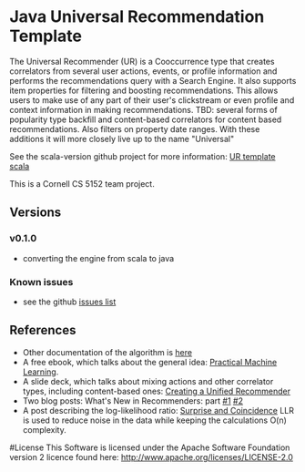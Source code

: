 # Java Universal Recommendation Template


The Universal Recommender (UR) is a Cooccurrence type that creates correlators from several user actions, events, or profile information and performs the recommendations query with a Search Engine. It also supports item properties for filtering and boosting recommendations. This allows users to make use of any part of their user's clickstream or even profile and context information in making recommendations. TBD: several forms of popularity type backfill and content-based correlators for content based recommendations. Also filters on property date ranges. With these additions it will more closely live up to the name "Universal"

See the scala-version github project for more information: [UR template scala](https://github.com/PredictionIO/template-scala-parallel-universal-recommendation)

This is a Cornell CS 5152 team project. 

## Versions

### v0.1.0

 - converting the engine from scala to java

### Known issues

 - see the github [issues list](https://github.com/PredictionIO/template-scala-parallel-universal-recommendation/issues)

## References

 * Other documentation of the algorithm is [here](http://mahout.apache.org/users/algorithms/intro-cooccurrence-spark.html)
 * A free ebook, which talks about the general idea: [Practical Machine Learning](https://www.mapr.com/practical-machine-learning).
 * A slide deck, which talks about mixing actions and other correlator types, including content-based ones: [Creating a Unified Recommender](http://www.slideshare.net/pferrel/unified-recommender-39986309?ref=http://occamsmachete.com/ml/)
 * Two blog posts: What's New in Recommenders: part [#1](http://occamsmachete.com/ml/2014/08/11/mahout-on-spark-whats-new-in-recommenders/) [#2](http://occamsmachete.com/ml/2014/09/09/mahout-on-spark-whats-new-in-recommenders-part-2/)
 * A post describing the log-likelihood ratio: [Surprise and Coincidence](http://tdunning.blogspot.com/2008/03/surprise-and-coincidence.html) LLR is used to reduce noise in the data while keeping the calculations O(n) complexity.
 
#License
This Software is licensed under the Apache Software Foundation version 2 licence found here: http://www.apache.org/licenses/LICENSE-2.0